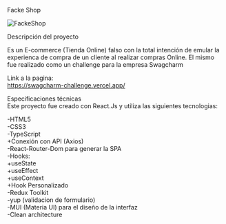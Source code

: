 Facke Shop

![FackeShop](https://user-images.githubusercontent.com/67384494/215011563-7b16f21f-c94d-44ad-8e59-dcffba84096f.png)

Descripción del proyecto

Es un E-commerce (Tienda Online) falso con la total intención de emular la experienca de compra de un cliente al realizar compras Online. El mismo fue realizado como un challenge para la empresa Swagcharm

Link a la pagina:\
https://swagcharm-challenge.vercel.app/

Especificaciones técnicas\
Este proyecto fue creado con React.Js y utiliza las siguientes tecnologias:

-HTML5\
-CSS3\
-TypeScript\
  +Conexión con API (Axios)\
-React-Router-Dom para generar la SPA\
-Hooks:\
  +useState\
  +useEffect\
  +useContext\
  +Hook Personalizado\
-Redux Toolkit\
-yup (validacion de formulario)\
-MUI (Materia UI) para el diseño de la interfaz\
-Clean architecture
